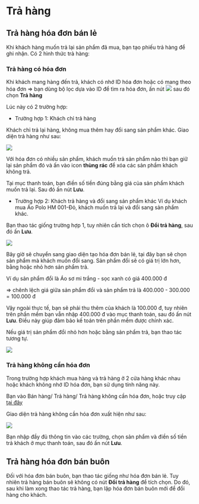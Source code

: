 # Trả hàng

## Trả hàng hóa đơn bán lẻ

Khi khách hàng muốn trả lại sản phẩm đã mua, bạn tạo phiếu trả hàng để ghi nhận. Có 2 hình thức trả hàng:
### Trả hàng có hóa đơn
Khi khách mang hàng đến trả, khách có nhớ ID hóa đơn hoặc có mang theo hóa đơn => bạn dùng bộ lọc dựa vào ID để tìm ra hóa đơn, ấn nút  ![](https://raw.githubusercontent.com/nhanhapi/manual/master/docs/img/hanh-dong.jpg) sau đó chọn **Trả hàng**

Lúc này có 2 trường hợp:
- Trường hợp 1: Khách chỉ trả hàng

Khách chỉ trả lại hàng, không mua thêm hay đổi sang sản phẩm khác. Giao diện trả hàng như sau:


![](https://raw.githubusercontent.com/nhanhapi/manual/master/docs/ban-hang/img/giao-dien-tra-hang-1-.jpg)


Với hóa đơn có nhiều sản phẩm, khách muốn trả sản phẩm nào thì bạn giữ lại sản phẩm đó và ấn vào icon **thùng rác** để xóa các sản phẩm khách không trả.

Tại mục thanh toán, bạn điền số tiền đúng bằng giá của sản phẩm khách muốn trả lại. Sau đó ấn nút **Lưu**.

- Trường hợp 2: Khách trả hàng và đổi sang sản phẩm khác 
Ví dụ khách mua Áo Polo HM 001-Đỏ, khách muốn trả lại và đổi sang sản phẩm khác.

Bạn thao tác giống trường hợp 1, tuy nhiên cần tích chọn ô **Đổi trả hàng**, sau đó ấn **Lưu**.


![](https://raw.githubusercontent.com/nhanhapi/manual/master/docs/ban-hang/img/giao-dien-tra-hang-2.jpg)


Bây giờ sẽ chuyển sang giao diện tạo hóa đơn bán lẻ, tại đây bạn sẽ chọn sản phẩm mà khách muốn đổi sang. Sản phẩm đổi sẽ có giá trị lớn hơn, bằng hoặc nhỏ hơn sản phẩm trả.

Ví dụ sản phẩm đổi là Áo sơ mi trắng - sọc xanh có giá 400.000 đ 

=> chênh lệch giá giữa sản phẩm đổi và sản phẩm trả là 400.000 - 300.000 = 100.000 đ

Vậy ngoài thực tế, bạn sẽ phải thu thêm của khách là 100.000 đ, tuy nhiên trên phần mềm bạn vẫn nhập 400.000 đ vào mục thanh toán, sau đó ấn nút **Lưu**. Điều này giúp đảm bảo kế toán trên phần mềm được chính xác.

Nếu giá trị sản phẩm đổi nhỏ hơn hoặc bằng sản phẩm trả, bạn thao tác tương tự.


![](https://raw.githubusercontent.com/nhanhapi/manual/master/docs/ban-hang/img/giao-dien-tra-hang-3.jpg)


### Trả hàng không cần hóa đơn

Trong trường hợp khách mua hàng và trả hàng ở 2 cửa hàng khác nhau hoặc khách không nhớ ID hóa đơn, bạn sử dụng tính năng này.

Bạn vào Bán hàng/ Trả hàng/ Trả hàng không cần hóa đơn, hoặc truy cập [tại đây](https://new.nhanh.vn/inventory/bill/addreturn) 

Giao diện trả hàng không cần hóa đơn xuất hiện như sau:


![](https://raw.githubusercontent.com/nhanhapi/manual/master/docs/ban-hang/img/giao-dien-tra-hang-khong-can-hoa-don-.jpg)


Bạn nhập đầy đủ thông tin vào các trường, chọn sản phẩm và điền số tiền trả khách ở mục thanh toán, sau đó ấn nút **Lưu**.
## Trả hàng hóa đơn bán buôn

Đối với hóa đơn bán buôn, bạn thao tác giống như hóa đơn bán lẻ. Tuy nhiên trả hàng bán buôn sẽ không có nút **Đổi trả hàng** để tích chọn. Do đó, sau khi làm xong thao tác trả hàng, bạn lập hóa đơn bán buôn mới để đổi hàng cho khách.
